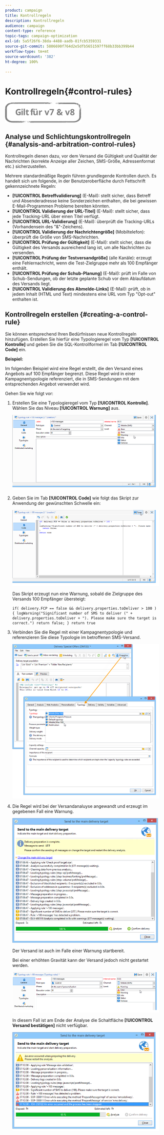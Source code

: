 ```yaml
---
product: campaign
title: Kontrollregeln
description: Kontrollregeln
audience: campaign
content-type: reference
topic-tags: campaign-optimization
exl-id: 5a5f26f6-38da-4488-aadb-81fcb5359331
source-git-commit: 5806690f764d2e5dfb5651597ff68b33bb399b44
workflow-type: tm+mt
source-wordcount: '382'
ht-degree: 100%

---
```


# Kontrollregeln{#control-rules}

![](../../assets/common.svg)

## Analyse und Schlichtungskontrollregeln {#analysis-and-arbitration-control-rules}

Kontrollregeln dienen dazu, vor dem Versand die Gültigkeit und Qualität der Nachrichten (korrekte Anzeige aller Zeichen, SMS-Größe, Adressenformat etc.) sicherzustellen.

Mehrere standardmäßige Regeln führen grundlegende Kontrollen durch. Es handelt sich um folgende, in der Benutzeroberfläche durch Fettschrift gekennzeichnete Regeln:

* **[!UICONTROL Betreffvalidierung]** (E-Mail): stellt sicher, dass Betreff und Absenderadresse keine Sonderzeichen enthalten, die bei gewissen E-Mail-Programmen Probleme bereiten könnten.
* **[!UICONTROL Validierung der URL-Titel]** (E-Mail): stellt sicher, dass jede Tracking-URL über einen Titel verfügt.
* **[!UICONTROL URL-Validierung]** (E-Mail): überprüft die Tracking-URLs (Vorhandensein des &quot;&amp;&quot;-Zeichens).
* **[!UICONTROL Validierung der Nachrichtengröße]** (Mobiltelefon): überprüft die Größe von SMS-Nachrichten.
* **[!UICONTROL Prüfung der Gültigkeit]** (E-Mail): stellt sicher, dass die Gültigkeit des Versands ausreichend lang ist, um alle Nachrichten zu versenden.
* **[!UICONTROL Prüfung der Testversandgröße]** (alle Kanäle): erzeugt eine Fehlernachricht, wenn die Test-Zielgruppe mehr als 100 Empfänger enthält.
* **[!UICONTROL Prüfung der Schub-Planung]** (E-Mail): prüft im Falle von Schub-Sendungen, ob der letzte geplante Schub vor dem Ablaufdatum des Versands liegt.
* **[!UICONTROL Validierung des Abmelde-Links]** (E-Mail): prüft, ob in jedem Inhalt (HTML und Text) mindestens eine URL vom Typ &quot;Opt-out&quot; enthalten ist.

## Kontrollregeln erstellen {#creating-a-control-rule}

Sie können entsprechend Ihren Bedürfnissen neue Kontrollregeln hinzufügen. Erstellen Sie hierfür eine Typologieregel vom Typ **[!UICONTROL Kontrolle]** und geben Sie die SQL-Kontrollformel im Tab **[!UICONTROL Code]** ein.

**Beispiel:**

Im folgenden Beispiel wird eine Regel erstellt, die den Versand eines Angebots auf 100 Empfänger begrenzt. Diese Regel wird in einer Kampagnentypologie referenziert, die in SMS-Sendungen mit dem entsprechenden Angebot verwendet wird.

Gehen Sie wie folgt vor:

1. Erstellen Sie eine Typologieregel vom Typ **[!UICONTROL Kontrolle]**. Wählen Sie das Niveau **[!UICONTROL Warnung]** aus.

   ![](assets/campaign_opt_create_control_01.png)

1. Geben Sie im Tab **[!UICONTROL Code]** wie folgt das Skript zur Anwendung der gewünschten Schwelle ein:

   ![](assets/campaign_opt_create_control_02.png)

   Das Skript erzeugt nun eine Warnung, sobald die Zielgruppe des Versands 100 Empfänger übersteigt:

   ```
   if( delivery.FCP == false && delivery.properties.toDeliver > 100 ) { logWarning("Significant number of SMS to deliver (" + delivery.properties.toDeliver + "). Please make sure the target is correct.") return false; } return true
   ```

1. Verbinden Sie die Regel mit einer Kampagnentypologie und referenzieren Sie diese Typologie im betroffenen SMS-Versand.

   ![](assets/campaign_opt_create_control_03.png)

1. Die Regel wird bei der Versandanaluyse angewandt und erzeugt im gegebenen Fall eine Warnung.

   ![](assets/campaign_opt_create_control_04.png)

   Der Versand ist auch im Falle einer Warnung startbereit.

   Bei einer erhöhten Gravität kann der Versand jedoch nicht gestartet werden.

   ![](assets/campaign_opt_create_control_05.png)

   In diesem Fall ist am Ende der Analyse die Schaltfläche **[!UICONTROL Versand bestätigen]** nicht verfügbar.

   ![](assets/campaign_opt_create_control_06.png)

